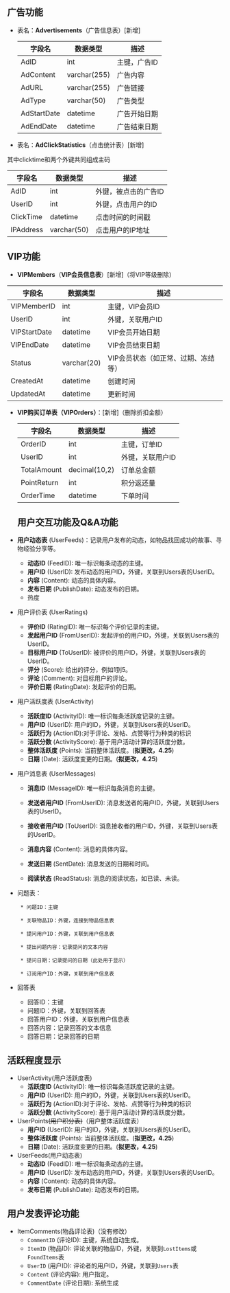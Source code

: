 ## 广告功能

- 表名：**Advertisements**（广告信息表）[新增]
	
	| 字段名      | 数据类型     | 描述         |
	| ----------- | ------------ | ------------ |
	| AdID        | int          | 主键，广告ID |
	| AdContent   | varchar(255) | 广告内容     |
	| AdURL       | varchar(255) | 广告链接     |
	| AdType      | varchar(50)  | 广告类型     |
	| AdStartDate | datetime     | 广告开始日期 |
	| AdEndDate   | datetime     | 广告结束日期 |
	
- 表名：**AdClickStatistics**（点击统计表）[新增]

其中clicktime和两个外键共同组成主码

| 字段名    | 数据类型    | 描述                 |
| --------- | ----------- | -------------------- |
| AdID      | int         | 外键，被点击的广告ID |
| UserID    | int         | 外键，点击用户的ID   |
| ClickTime | datetime    | 点击时间的时间戳     |
| IPAddress | varchar(50) | 点击用户的IP地址     |

## VIP功能

- **VIPMembers**（**VIP会员信息表**）[新增]（将VIP等级删除）

| 字段名       | 数据类型    | 描述                                |
| ------------ | ----------- | ----------------------------------- |
| VIPMemberID  | int         | 主键，VIP会员ID                     |
| UserID       | int         | 外键，关联用户ID                    |
| VIPStartDate | datetime    | VIP会员开始日期                     |
| VIPEndDate   | datetime    | VIP会员结束日期                     |
| Status       | varchar(20) | VIP会员状态（如正常、过期、冻结等） |
| CreatedAt    | datetime    | 创建时间                            |
| UpdatedAt    | datetime    | 更新时间                            |

- **VIP购买订单表（VIPOrders）**：[新增]（删除折扣金额）

  | 字段名      | 数据类型      | 描述             |
  | ----------- | ------------- | ---------------- |
  | OrderID     | int           | 主键，订单ID     |
  | UserID      | int           | 外键，关联用户ID |
  | TotalAmount | decimal(10,2) | 订单总金额       |
  | PointReturn | int           | 积分返还量       |
  | OrderTime   | datetime      | 下单时间         |

  ## 用户交互功能及Q&A功能

- **用户动态表** (UserFeeds)：记录用户发布的动态，如物品找回成功的故事、寻物经验分享等。
	
	- **动态ID** (FeedID): 唯一标识每条动态的主键。
	- **用户ID** (UserID): 发布动态的用户ID，外键，关联到Users表的UserID。
	- **内容** (Content): 动态的具体内容。
	- **发布日期** (PublishDate): 动态发布的日期。
	- 热度
	
- 用户评价表 (UserRatings)

	- **评价ID** (RatingID): 唯一标识每个评价记录的主键。
	- **发起用户ID** (FromUserID): 发起评价的用户ID，外键，关联到Users表的UserID。
	- **目标用户ID** (ToUserID): 被评价的用户ID，外键，关联到Users表的UserID。
	- **评分** (Score): 给出的评分，例如1到5。
	- **评论** (Comment): 对目标用户的评论。
	- **评价日期** (RatingDate): 发起评价的日期。

- 用户活跃度表 (UserActivity)

	- **活跃度ID** (ActivityID): 唯一标识每条活跃度记录的主键。
	- **用户ID** (UserID): 用户的ID，外键，关联到Users表的UserID。
	- **活跃行为** (ActionID):对于评论、发帖、点赞等行为种类的标识
	- **活跃分数** (ActivityScore): 基于用户活动计算的活跃度分数。
	- **整体活跃度** (Points): 当前整体活跃度。(**拟更改，4.25**)
	- **日期** (Date): 活跃度变更的日期。(**拟更改，4.25**)

- 用户消息表 (UserMessages)

	- **消息ID** (MessageID): 唯一标识每条消息的主键。

	- **发送者用户ID** (FromUserID): 消息发送者的用户ID，外键，关联到Users表的UserID。

	- **接收者用户ID** (ToUserID): 消息接收者的用户ID，外键，关联到Users表的UserID。

	- **消息内容** (Content): 消息的具体内容。

	- **发送日期** (SentDate): 消息发送的日期和时间。

	- **阅读状态** (ReadStatus): 消息的阅读状态，如已读、未读。

- 问题表：

	   * 问题ID：主键

	   * 关联物品ID：外键，连接到物品信息表

	   * 提问用户ID：外键，关联到用户信息表

	   * 提出问题内容：记录提问的文本内容

	   * 提问日期：记录提问的日期（此处用于显示）

	   * 订阅用户ID：外键，关联到用户信息表


- 回答表
	- 回答ID：主键
	- 问题ID：外键，关联到回答表
	- 回答用户ID：外键，关联到用户信息表
	- 回答内容：记录回答的文本信息
	- 回答日期：记录回答的日期

## 活跃程度显示

- UserActivity(用户活跃度表)
	- **活跃度ID** (ActivityID): 唯一标识每条活跃度记录的主键。
	- **用户ID** (UserID): 用户的ID，外键，关联到Users表的UserID。
	- **活跃行为** (ActionID):对于评论、发帖、点赞等行为种类的标识
	- **活跃分数** (ActivityScore): 基于用户活动计算的活跃度分数。
- UserPoints~~(用户积分表)~~（用户整体活跃度表）
	- **用户ID** (UserID): 用户的ID，外键，关联到Users表的UserID。
	- **整体活跃度** (Points): 当前整体活跃度。(**拟更改，4.25**)
	- **日期** (Date): 活跃度变更的日期。(**拟更改，4.25**)
- UserFeeds(用户动态表)
	- **动态ID** (FeedID): 唯一标识每条动态的主键。
	- **用户ID** (UserID): 发布动态的用户ID，外键，关联到Users表的UserID。
	- **内容** (Content): 动态的具体内容。
	- **发布日期** (PublishDate): 动态发布的日期。

## 用户发表评论功能

- ItemComments(物品评论表)（没有修改）
    - `CommentID` (评论ID): 主键，系统自动生成。
    - `ItemID` (物品ID): 评论关联的物品ID，外键，关联到`LostItems`或`FoundItems`表
    - `UserID` (用户ID): 评论者的用户ID，外键，关联到`Users`表
    - `Content` (评论内容): 用户指定。
    - `CommentDate` (评论日期): 系统生成